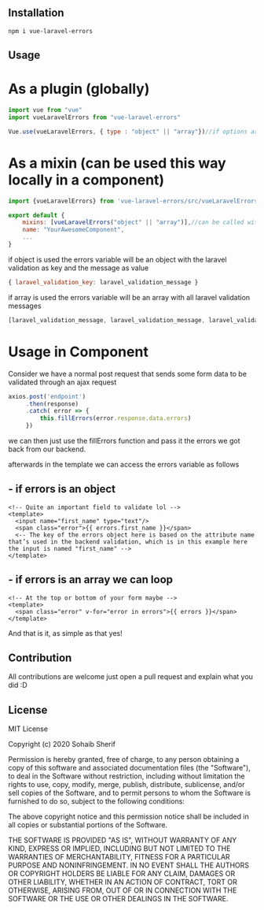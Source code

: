 ## Installation


```
npm i vue-laravel-errors
```

## Usage

# As a plugin (globally)

```js
import vue from "vue"
import vueLaravelErrors from "vue-laravel-errors"

Vue.use(vueLaravelErrors, { type : "object" || "array"})//if options are omitted returns default laravel error object
```

# As a mixin (can be used this way locally in a component)

```js
import {vueLaravelErrors} from 'vue-laravel-errors/src/vueLaravelErrors'

export default {
    mixins: [vueLaravelErrors("object" || "array")],//can be called without passing an argument to get default laravel error object
    name: "YourAwesomeComponent",
    ...
}
```

if object is used the errors variable will be an object with the laravel validation as key and the message as value
```js
{ laravel_validation_key: laravel_validation_message }
```
if array is used the errors variable will be an array with all laravel validation messages
```js
[laravel_validation_message, laravel_validation_message, laravel_validation_message]
```

# Usage in Component

Consider we have a normal post request that sends some form data to be validated through an ajax request
```js
axios.post('endpoint')
     .then(response)
     .catch( error => {
         this.fillErrors(error.response.data.errors)
     })
```
we can then just use the fillErrors function and pass it the errors we got back from our backend.

afterwards in the template we can access the errors variable as follows

## - if errors is an object

```vue
<!-- Quite an important field to validate lol -->
<template>
  <input name="first_name" type="text"/>
  <span class="error">{{ errors.first_name }}</span>
  <-- The key of the errors object here is based on the attribute name that’s used in the backend validation, which is in this example here the input is named "first_name" -->
</template>
```

## - if errors is an array we can loop
```vue
<!-- At the top or bottom of your form maybe -->
<template>
  <span class="error" v-for="error in errors">{{ errors }}</span>
</template>
```


And that is it, as simple as that yes!


## Contribution

All contributions are welcome just open a pull request and explain what you did :D

## License

MIT License

Copyright (c) 2020 Sohaib Sherif

Permission is hereby granted, free of charge, to any person obtaining a copy
of this software and associated documentation files (the "Software"), to deal
in the Software without restriction, including without limitation the rights
to use, copy, modify, merge, publish, distribute, sublicense, and/or sell
copies of the Software, and to permit persons to whom the Software is
furnished to do so, subject to the following conditions:

The above copyright notice and this permission notice shall be included in all
copies or substantial portions of the Software.

THE SOFTWARE IS PROVIDED "AS IS", WITHOUT WARRANTY OF ANY KIND, EXPRESS OR
IMPLIED, INCLUDING BUT NOT LIMITED TO THE WARRANTIES OF MERCHANTABILITY,
FITNESS FOR A PARTICULAR PURPOSE AND NONINFRINGEMENT. IN NO EVENT SHALL THE
AUTHORS OR COPYRIGHT HOLDERS BE LIABLE FOR ANY CLAIM, DAMAGES OR OTHER
LIABILITY, WHETHER IN AN ACTION OF CONTRACT, TORT OR OTHERWISE, ARISING FROM,
OUT OF OR IN CONNECTION WITH THE SOFTWARE OR THE USE OR OTHER DEALINGS IN THE
SOFTWARE.

